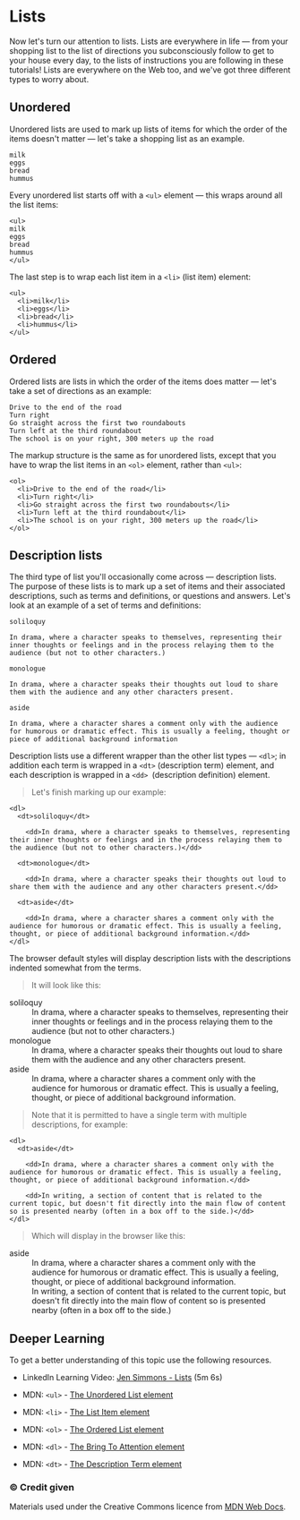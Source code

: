 # Lists

Now let's turn our attention to lists. Lists are everywhere in life — from your shopping list to the list of directions you subconsciously follow to get to your house every day, to the lists of instructions you are following in these tutorials! Lists are everywhere on the Web too, and we've got three different types to worry about.

## Unordered

Unordered lists are used to mark up lists of items for which the order of the items doesn't matter — let's take a shopping list as an example.

```
milk
eggs
bread
hummus
```

Every unordered list starts off with a `<ul>` element — this wraps around all the list items:

```
<ul>
milk
eggs
bread
hummus
</ul>
```

The last step is to wrap each list item in a `<li>` (list item) element:

```
<ul>
  <li>milk</li>
  <li>eggs</li>
  <li>bread</li>
  <li>hummus</li>
</ul>
```

## Ordered

Ordered lists are lists in which the order of the items does matter — let's take a set of directions as an example:

```
Drive to the end of the road
Turn right
Go straight across the first two roundabouts
Turn left at the third roundabout
The school is on your right, 300 meters up the road
```

The markup structure is the same as for unordered lists, except that you have to wrap the list items in an `<ol>` element, rather than `<ul>`:

```
<ol>
  <li>Drive to the end of the road</li>
  <li>Turn right</li>
  <li>Go straight across the first two roundabouts</li>
  <li>Turn left at the third roundabout</li>
  <li>The school is on your right, 300 meters up the road</li>
</ol>
```

## Description lists

The third type of list you'll occasionally come across — description lists. The purpose of these lists is to mark up a set of items and their associated descriptions, such as terms and definitions, or questions and answers. Let's look at an example of a set of terms and definitions:

```
soliloquy

In drama, where a character speaks to themselves, representing their inner thoughts or feelings and in the process relaying them to the audience (but not to other characters.)

monologue

In drama, where a character speaks their thoughts out loud to share them with the audience and any other characters present.

aside

In drama, where a character shares a comment only with the audience for humorous or dramatic effect. This is usually a feeling, thought or piece of additional background information
```

Description lists use a different wrapper than the other list types — `<dl>`; in addition each term is wrapped in a `<dt>` (description term) element, and each description is wrapped in a `<dd> `(description definition) element. 

> Let's finish marking up our example:

```
<dl>
  <dt>soliloquy</dt>

    <dd>In drama, where a character speaks to themselves, representing their inner thoughts or feelings and in the process relaying them to the audience (but not to other characters.)</dd>
  
  <dt>monologue</dt>

    <dd>In drama, where a character speaks their thoughts out loud to share them with the audience and any other characters present.</dd>

  <dt>aside</dt>

    <dd>In drama, where a character shares a comment only with the audience for humorous or dramatic effect. This is usually a feeling, thought, or piece of additional background information.</dd>
</dl>
```

The browser default styles will display description lists with the descriptions indented somewhat from the terms. 

> It will look like this:

<dl>
  <dt>soliloquy</dt>

  <dd>In drama, where a character speaks to themselves, representing their inner thoughts or feelings and in the process relaying them to the audience (but not to other characters.)</dd>

  <dt>monologue</dt>

  <dd>In drama, where a character speaks their thoughts out loud to share them with the audience and any other characters present.</dd>

  <dt>aside</dt>

  <dd>In drama, where a character shares a comment only with the audience for humorous or dramatic effect. This is usually a feeling, thought, or piece of additional background information.</dd>

</dl>

> Note that it is permitted to have a single term with multiple descriptions, for example:

```
<dl>
  <dt>aside</dt>

    <dd>In drama, where a character shares a comment only with the audience for humorous or dramatic effect. This is usually a feeling, thought, or piece of additional background information.</dd>

    <dd>In writing, a section of content that is related to the current topic, but doesn't fit directly into the main flow of content so is presented nearby (often in a box off to the side.)</dd>
</dl>
```

> Which will display in the browser like this:

<dl>
  <dt>aside</dt>
  <dd>In drama, where a character shares a comment only with the audience for humorous or dramatic effect. This is usually a feeling, thought, or piece of additional background information.</dd>
  <dd>In writing, a section of content that is related to the current topic, but doesn't fit directly into the main flow of content so is presented nearby (often in a box off to the side.)</dd>
</dl>

<h2 class="deep">Deeper Learning</h2>

To get a better understanding of this topic use the following resources.

- LinkedIn Learning Video: [Jen Simmons - Lists](https://www.linkedin.com/learning/html-essential-training-4/lists?autoplay=true&resume=false&u=36102708) (5m 6s)

- MDN: `<ul>` - [The Unordered List element](https://developer.mozilla.org/en-US/docs/Web/HTML/Element/ul)

- MDN: `<li>` - [The List Item element](https://developer.mozilla.org/en-US/docs/Web/HTML/Element/li)

- MDN: `<ol>` - [The Ordered List element](https://developer.mozilla.org/en-US/docs/Web/HTML/Element/ol)

- MDN: `<dl>` - [The Bring To Attention element](https://developer.mozilla.org/en-US/docs/Web/HTML/Element/dl)

- MDN: `<dt>` - [The Description Term element](https://developer.mozilla.org/en-US/docs/Web/HTML/Element/dt)


### &copy; Credit given

Materials used under the Creative Commons licence from [MDN Web Docs](https://developer.mozilla.org/en-US/docs/Web/HTML).


